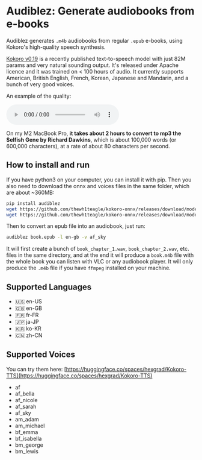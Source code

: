 # Audiblez: Generate  audiobooks from e-books

Audiblez generates `.m4b` audiobooks from regular `.epub` e-books, 
using Kokoro's high-quality speech synthesis.

[Kokoro v0.19](https://huggingface.co/hexgrad/Kokoro-82M) is a recently published text-to-speech model with just 82M params and very natural sounding output.
It's released under Apache licence and it was trained on < 100 hours of audio.
It currently supports American, British English, French, Korean, Japanese and Mandarin, and a bunch of very good voices.

An example of the quality:

<audio controls=""><source type="audio/wav" src="https://huggingface.co/hexgrad/Kokoro-82M/resolve/main/demo/HEARME.wav"></audio>

On my M2 MacBook Pro, **it takes about 2 hours to convert to mp3 the Selfish Gene by Richard Dawkins**, which is about 100,000 words (or 600,000 characters),
at a rate of about 80 characters per second.

## How to install and run

If you have python3 on your computer, you can install it with pip. 
Then you also need to download the onnx and voices files in the same folder, which are about ~360MB:

```bash
pip install audiblez
wget https://github.com/thewh1teagle/kokoro-onnx/releases/download/model-files/kokoro-v0_19.onnx
wget https://github.com/thewh1teagle/kokoro-onnx/releases/download/model-files/voices.json
```

Then to convert an epub file into an audiobook, just run:

```bash
audiblez book.epub -l en-gb -v af_sky
```

It will first create a bunch of `book_chapter_1.wav`, `book_chapter_2.wav`, etc. files in the same directory,
and at the end it will produce a `book.m4b` file with the whole book you can listen with VLC or any
 audiobook player.
It will only produce the `.m4b` file if you have `ffmpeg` installed on your machine.

## Supported Languages

- 🇺🇸 en-US
- 🇬🇧 en-GB
- 🇫🇷 fr-FR
- 🇯🇵 ja-JP
- 🇰🇷 ko-KR
- 🇨🇳 zh-CN

## Supported Voices

You can try them here: [https://huggingface.co/spaces/hexgrad/Kokoro-TTS](https://huggingface.co/spaces/hexgrad/Kokoro-TTS)

- af
- af_bella
- af_nicole
- af_sarah 
- af_sky
- am_adam
- am_michael
- bf_emma
- bf_isabella
- bm_george
- bm_lewis

